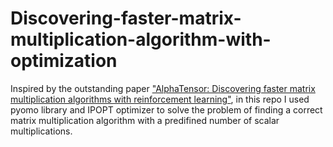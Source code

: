 # Discovering-faster-matrix-multiplication-algorithm-with-optimization

Inspired by the outstanding paper ["AlphaTensor: Discovering faster matrix multiplication algorithms with reinforcement learning"](https://www.nature.com/articles/s41586-022-05172-4), in this repo I used pyomo library and IPOPT optimizer to solve the problem of finding a correct matrix multiplication algorithm with a predifined number of scalar multiplications.
